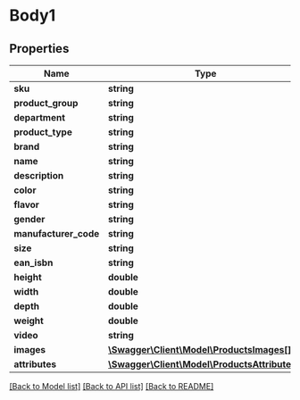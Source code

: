 # Body1

## Properties
Name | Type | Description | Notes
------------ | ------------- | ------------- | -------------
**sku** | **string** |  | 
**product_group** | **string** |  | 
**department** | **string** |  | 
**product_type** | **string** |  | 
**brand** | **string** |  | 
**name** | **string** |  | 
**description** | **string** |  | 
**color** | **string** |  | 
**flavor** | **string** |  | 
**gender** | **string** |  | 
**manufacturer_code** | **string** |  | [optional] 
**size** | **string** |  | 
**ean_isbn** | **string** |  | [optional] 
**height** | **double** |  | 
**width** | **double** |  | 
**depth** | **double** |  | 
**weight** | **double** |  | 
**video** | **string** |  | [optional] 
**images** | [**\Swagger\Client\Model\ProductsImages[]**](ProductsImages.md) |  | 
**attributes** | [**\Swagger\Client\Model\ProductsAttributes[]**](ProductsAttributes.md) |  | [optional] 

[[Back to Model list]](../README.md#documentation-for-models) [[Back to API list]](../README.md#documentation-for-api-endpoints) [[Back to README]](../README.md)


